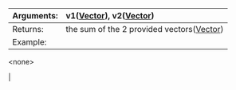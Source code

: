 | Arguments: | v1([Vector](Vector.md)), v2([Vector](Vector.md)) |
|:-----------|:-------------------------------------------------|
| Returns: | the sum of the 2 provided vectors([Vector](Vector.md)) |
| Example: | 

&lt;none&gt;

 |